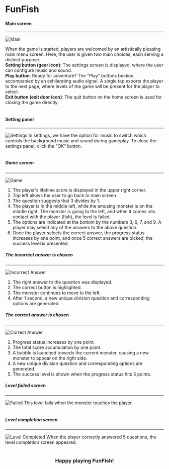 # FunFish

<h4>Main screen</h4>
<hr />
<img src="/images/main.png" alt="Main" title="Main" />

When the game is started, players are welcomed by an artistically pleasing main menu screen. Here, the user is given two main choices, each serving a distinct purpose.
<br />
<b>Setting button (gear icon)</b>: The settings screen is displayed, where the user can configure music and sound.
<br />
<b>Play button</b>: Ready for adventure? The "Play" buttons beckon, accompanied by an exhilarating audio signal. A single tap exports the player to the next page, where levels of the game will be present for the player to select.
<br />
<b>Exit button (exit door icon)</b>: The quit button on the home screen is used for closing the game directly.
<br />
<br />

<h4>Setting panel</h4>
<hr />
<img src="/images/setting.png" title="Settings" alt="Settings" />
In settings, we have the option for music to switch which controls the background music and sound during gameplay. To close the settings panel, click the "OK" button.
<br />
<br />

<h5>Game screen</h5>
<hr />
<img src="/images/game.png" title="Game" alt="Game" />
<ol>
    <li>The player's lifetime score is displayed in the upper right corner.</li>
    <li>Top left allows the user to go back to main screen.</li>
    <li>The question suggests that 3 divides by 1.</li>
    <li>The player is in the middle left, while the amusing monster is on the middle right. The monster is going to the left, and when it comes into contact with the player (fish), the level is failed.</li>
    <li>The options are indicated at the bottom by the numbers 3, 6, 7, and 9. A player may select any of the answers to the above question.</li>
    <li>Once the player selects the correct answer, the progress status increases by one point, and once 5 correct answers are picked, the success level is presented.</li>
</ol>

<h5>The incorrect answer is chosen</h5>
<hr />
<img src="/images/wrong.png" title="Incorrect Answer" alt="Incorrect Answer" />
<ol>
    <li>The right answer to the question was displayed.</li>
    <li>The correct button is highlighted.</li>
    <li>The monster continues to move to the left.</li>
    <li>After 1 second, a new unique division question and corresponding options are generated.</li>
</ol>

<h5>The correct answer is chosen</h5>
<hr />
<img src="/images/correct.png" title="Correct Answer" alt="Correct Answer" />
<ol>
    <li>Progress status increases by one point.</li>
    <li>The total score accumulation by one point.</li>
    <li>A bubble is launched towards the current monster, causing a new monster to appear on the right side.</li>
    <li>A new unique division question and corresponding options are generated.</li>
    <li>The success level is shown when the progress status hits 5 points.</li>
</ol>

<h5>Level failed screen</h5>
<hr />
<img src="/images/failed.png" title="Failed" alt="Failed" />
This level fails when the monster touches the player.
<br /><br />

<h5>Level completion screen</h5>
<hr />
<img src="/images/completed.png" title="Level Completed" alt="Level Completed" />
When the player correctly answered 5 questions, the level completion screen appeared.
<br /><br />

<center><h3>Happy playing FunFish!</h3></center>
